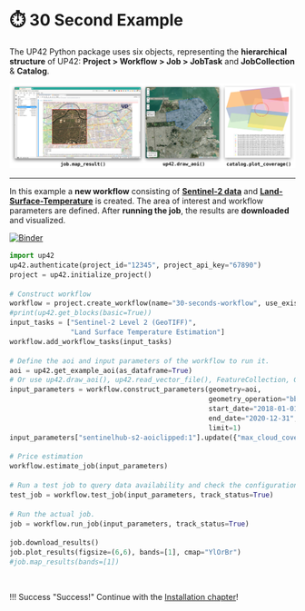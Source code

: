 # :stopwatch: 30 Second Example

The UP42 Python package uses six objects, representing the **hierarchical structure** of UP42: **Project > Workflow > Job > JobTask** and **JobCollection** & **Catalog**.

![](assets/vizualisations.jpg)

------------------------

In this example a **new workflow** consisting of [**Sentinel-2 data**](https://marketplace.up42.com/block/018dfb34-fc19-4334-8125-14fd7535f979)
and [**Land-Surface-Temperature**](https://marketplace.up42.com/block/34767300-5caf-472b-a684-a351212b5c14) is created.
The area of interest and workflow parameters are defined. After **running the job**, 
the results are **downloaded** and visualized.

[![Binder](https://mybinder.org/badge_logo.svg)](https://mybinder.org/v2/gh/up42/up42-py/master?filepath=examples%2Fguides%2F30-seconds-example.ipynb)

```python
import up42
up42.authenticate(project_id="12345", project_api_key="67890")
project = up42.initialize_project()

# Construct workflow
workflow = project.create_workflow(name="30-seconds-workflow", use_existing=True)
#print(up42.get_blocks(basic=True))
input_tasks = ["Sentinel-2 Level 2 (GeoTIFF)",
               "Land Surface Temperature Estimation"]
workflow.add_workflow_tasks(input_tasks)

# Define the aoi and input parameters of the workflow to run it.
aoi = up42.get_example_aoi(as_dataframe=True)
# Or use up42.draw_aoi(), up42.read_vector_file(), FeatureCollection, GeoDataFrame etc.
input_parameters = workflow.construct_parameters(geometry=aoi, 
                                                 geometry_operation="bbox", 
                                                 start_date="2018-01-01",
                                                 end_date="2020-12-31",
                                                 limit=1)
input_parameters["sentinelhub-s2-aoiclipped:1"].update({"max_cloud_cover":5})

# Price estimation
workflow.estimate_job(input_parameters)

# Run a test job to query data availability and check the configuration.
test_job = workflow.test_job(input_parameters, track_status=True)

# Run the actual job.
job = workflow.run_job(input_parameters, track_status=True)

job.download_results()
job.plot_results(figsize=(6,6), bands=[1], cmap="YlOrBr")
#job.map_results(bands=[1])
```

<br>

!!! Success "Success!"
    Continue with the [Installation chapter](installation.md)!